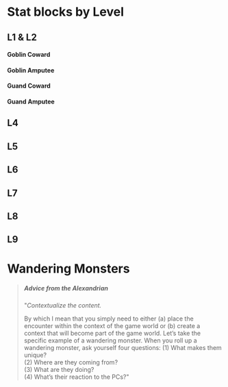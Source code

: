 # Stat blocks by Level
## L1 & L2
#### Goblin Coward
#### Goblin Amputee
#### Guand Coward
#### Guand Amputee
## L4
## L5
## L6
## L7
## L8
## L9
# Wandering Monsters
> ##### Advice from the Alexandrian
> "*Contextualize the content.*
> 
> By which I mean that you simply need to either (a) place the encounter within the context of the game world or (b) create a context that will become part of the game world.
> Let’s take the specific example of a wandering monster. When you roll up a wandering monster, ask yourself four questions:
> (1) What makes them unique?  
> (2) Where are they coming from?  
> (3) What are they doing?  
> (4) What’s their reaction to the PCs?"